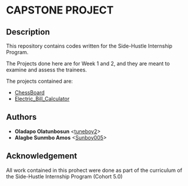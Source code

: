 # CAPSTONE PROJECT
## Description
This repository contains codes written for the Side-Hustle Internship Program.

The Projects done here are for Week 1 and 2, and they are meant to examine and assess the trainees.

The projects contained are:
- [ChessBoard](chessboard)
- [Electric_Bill_Calculator](electricbillCalculator)


## Authors 
- **Oladapo Olatunbosun** <[tuneboy2](https://github.com/tuneboy2)> 
- **Alagbe Sunmbo Amos** <[Sunboy005](https://github.com/Sunboy005)>
## Acknowledgement
All work contained in this prohect were done as part of the curriculum of the Side-Hustle Internship Program (Cohort 5.0)

